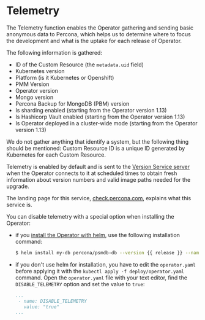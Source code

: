 # Telemetry

The Telemetry function enables the Operator gathering and sending basic anonymous data to Percona, which helps us to determine where to focus the development and what is the uptake for each release of Operator.

The following information is gathered:

* ID of the Custom Resource (the `metadata.uid` field)
* Kubernetes version
* Platform (is it Kubernetes or Openshift)
* PMM Version
* Operator version
* Mongo version
* Percona Backup for MongoDB (PBM) version
* Is sharding enabled (starting from the Operator version 1.13)
* Is Hashicorp Vault enabled (starting from the Operator version 1.13)
* Is Operator deployed in a cluster-wide mode (starting from the Operator version 1.13)

We do not gather anything that identify a system, but the following thing should be mentioned:
Custom Resource ID is a unique ID generated by Kubernetes for each Custom Resource.

Telemetry is enabled by default and is sent to the [Version Service server](update.md#automatic-upgrade) when the Operator connects to it at scheduled times to obtain fresh information about version numbers and valid image paths needed for the upgrade.

The landing page for this service, [check.percona.com](https://check.percona.com/), explains what this service is.

You can disable telemetry with a special option when installing the Operator:

* if you [install the Operator with helm](helm.md), use the following installation command:

  ```sh
  $ helm install my-db percona/psmdb-db --version {{ release }} --namespace my-namespace --set disable_telemetry="true"
  ```

* if you don't use helm for installation, you have to edit the `operator.yaml`
  before applying it with the `kubectl apply -f deploy/operator.yaml` command.
  Open the `operator.yaml` file with your text editor, find the
  `DISABLE_TELEMETRY` option and set the value to `true`:

  ```yaml
  ...
   - name: DISABLE_TELEMETRY
     value: "true"
  ...
  ```
